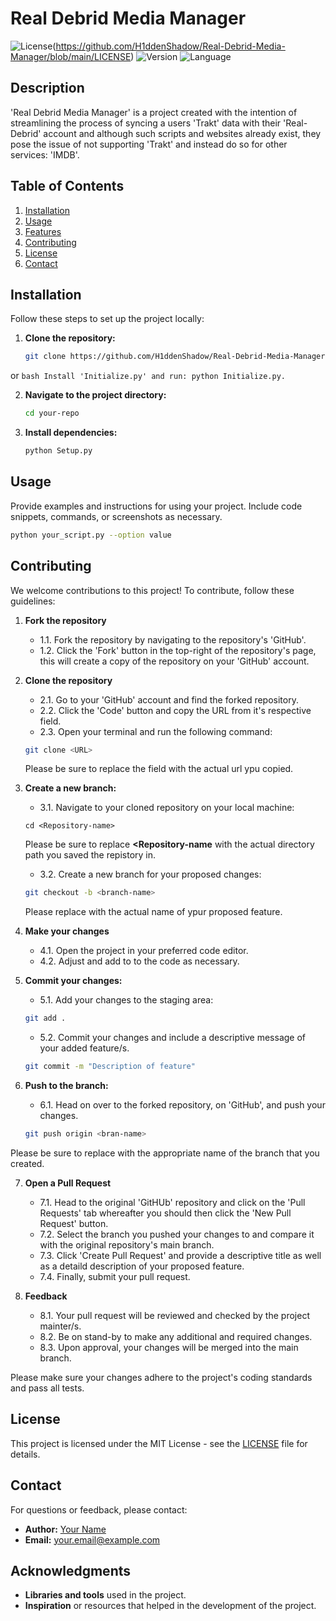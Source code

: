 # Real Debrid Media Manager
![License](https://img.shields.io/badge/license-MIT-green)(https://github.com/H1ddenShadow/Real-Debrid-Media-Manager/blob/main/LICENSE) ![Version](https://img.shields.io/badge/version-1.0-blue) ![Language](https://img.shields.io/badge/language-Python-blue)
## Description

'Real Debrid Media Manager' is a project created with the intention of streamlining the process of syncing a users 'Trakt' data with their 'Real-Debrid' account and although such scripts and websites already exist, they pose the issue of not supporting 'Trakt' and instead do so for other services: 'IMDB'. 
## Table of Contents

1. [Installation](#installation)
2. [Usage](#usage)
3. [Features](#features)
4. [Contributing](#contributing)
5. [License](#license)
6. [Contact](#contact)
## Installation

Follow these steps to set up the project locally:

1. **Clone the repository:**

    ```bash
    git clone https://github.com/H1ddenShadow/Real-Debrid-Media-Manager.git
     ```
or
    ```bash
    Install 'Initialize.py' and run: python Initialize.py.
     ```

2. **Navigate to the project directory:**

    ```bash
    cd your-repo
    ```

3. **Install dependencies:**

    ```bash
    python Setup.py
    ```

## Usage

Provide examples and instructions for using your project. Include code snippets, commands, or screenshots as necessary.

```bash
python your_script.py --option value
```

## Contributing

We welcome contributions to this project! To contribute, follow these guidelines:

1. **Fork the repository**
   * 1.1. Fork the repository by navigating to the repository's 'GitHub'.
   * 1.2. Click the 'Fork' button in the top-right of the repository's page, this will create a copy of the repository on your 'GitHub' account.
2. **Clone the repository**
   * 2.1. Go to your 'GitHub' account and find the forked repository.
   * 2.2. Click the 'Code' button and copy the URL from it's respective field.
   * 2.3. Open your terminal and run the following command:

   ```bash
   git clone <URL>
   ```
   Please be sure to replace the **<URL>** field with the actual url ypu copied.
3. **Create a new branch:**
   * 3.1. Navigate to your cloned repository on your local machine:
   
   ```
   cd <Repository-name>
   ```
   Please be sure to replace **<Repository-name** with the actual directory path you saved the repistory in.
   * 3.2. Create a new branch for your proposed changes:
   
    ```bash
    git checkout -b <branch-name>
    ```
    Please replace **<branch-name>** with the actual name of ypur proposed feature.

4. **Make your changes**
   * 4.1. Open the project in your preferred code editor.
   * 4.2. Adjust and add to to the code as necessary.
5. **Commit your changes:**
   * 5.1. Add your changes to the staging area:
    ```bash
    git add .
    ```
   * 5.2. Commit your changes and include a descriptive message of your added feature/s.
    ```bash
    git commit -m "Description of feature"
    ```

6. **Push to the branch:**
   * 6.1. Head on over to the forked repository, on 'GitHub', and push your changes.
    ```bash
    git push origin <bran-name>
    ```
Please be sure to replace **<branch-name>** with the appropriate name of the branch that you created.

7. **Open a Pull Request**
   * 7.1. Head to the original 'GitHUb' repository and click on the 'Pull Requests' tab whereafter you should then click the 'New Pull Request' button.
   * 7.2. Select the branch you pushed your changes to and compare it with the original repository's main branch.
   * 7.3. Click 'Create Pull Request' and provide a descriptive title as well as a detaild description of your proposed feature.
   * 7.4. Finally, submit your pull request.

8. **Feedback**
   * 8.1. Your pull request will be reviewed and checked by the project mainter/s.
   * 8.2. Be on stand-by to make any additional and required changes.
   * 8.3. Upon approval, your changes will be merged into the main branch.
    
Please make sure your changes adhere to the project's coding standards and pass all tests.

## License

This project is licensed under the MIT License - see the [LICENSE](https://github.com/H1ddenShadow/Real-Debrid-Media-Manager/blob/main/LICENSE) file for details.

## Contact

For questions or feedback, please contact:

- **Author:** [Your Name](https://github.com/yourusername)
- **Email:** your.email@example.com

## Acknowledgments

- **Libraries and tools** used in the project.
- **Inspiration** or resources that helped in the development of the project.
